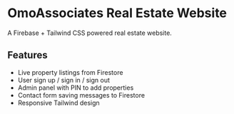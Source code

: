 # OmoAssociates Real Estate Website

A Firebase + Tailwind CSS powered real estate website.

## Features
- Live property listings from Firestore
- User sign up / sign in / sign out
- Admin panel with PIN to add properties
- Contact form saving messages to Firestore
- Responsive Tailwind design

